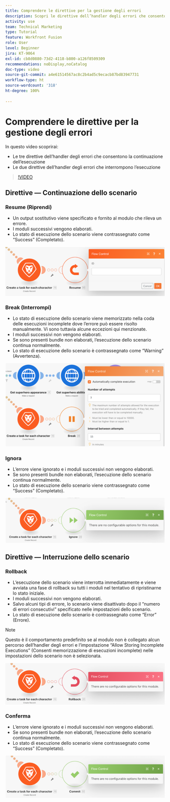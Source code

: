 ```yaml
---
title: Comprendere le direttive per la gestione degli errori
description: Scopri le direttive dell’handler degli errori che consentono la continuazione dell’esecuzione e quelle che la interrompono, in [!DNL Adobe Workfront Fusion].
activity: use
team: Technical Marketing
type: Tutorial
feature: Workfront Fusion
role: User
level: Beginner
jira: KT-9064
exl-id: cb8d0880-73d2-4118-b800-a126f8509309
recommendations: noDisplay,noCatalog
doc-type: video
source-git-commit: a4e61514567ac8c2b4ad5c9ecacb87bd83947731
workflow-type: ht
source-wordcount: '318'
ht-degree: 100%

---
```


# Comprendere le direttive per la gestione degli errori

In questo video scoprirai:

* Le tre direttive dell’handler degli errori che consentono la continuazione dell’esecuzione
* Le due direttive dell’handler degli errori che interrompono l’esecuzione

>[!VIDEO](https://video.tv.adobe.com/v/335305/?quality=12&learn=on)

## Direttive — Continuazione dello scenario

### Resume (Riprendi)

* Un output sostitutivo viene specificato e fornito al modulo che rileva un errore.
* I moduli successivi vengono elaborati.
* Lo stato di esecuzione dello scenario viene contrassegnato come “Success” (Completato).

![Immagine di una direttiva Resume (Riprendi)](assets/troubleshooting-and-error-handling-2.png)

### Break (Interrompi)

* Lo stato di esecuzione dello scenario viene memorizzato nella coda delle esecuzioni incomplete dove l’errore può essere risolto manualmente. Vi sono tuttavia alcune eccezioni qui menzionate.
* I moduli successivi non vengono elaborati.
* Se sono presenti bundle non elaborati, l’esecuzione dello scenario continua normalmente.
* Lo stato di esecuzione dello scenario è contrassegnato come “Warning” (Avvertenza).

![Immagine di una direttiva Break (Interrompi)](assets/troubleshooting-and-error-handling-3.png)

### Ignora

* L’errore viene ignorato e i moduli successivi non vengono elaborati.
* Se sono presenti bundle non elaborati, l’esecuzione dello scenario continua normalmente.
* Lo stato di esecuzione dello scenario viene contrassegnato come “Success” (Completato).

![Immagine di una direttiva Ignore (Ignora)](assets/troubleshooting-and-error-handling-4.png)

## Direttive — Interruzione dello scenario

### Rollback

* L’esecuzione dello scenario viene interrotta immediatamente e viene avviata una fase di rollback su tutti i moduli nel tentativo di ripristinarne lo stato iniziale.
* I moduli successivi non vengono elaborati.
* Salvo alcuni tipi di errore, lo scenario viene disattivato dopo il “numero di errori consecutivi” specificato nelle impostazioni dello scenario.
* Lo stato di esecuzione dello scenario è contrassegnato come “Error” (Errore).

>[!NOTE]
>
>Questo è il comportamento predefinito se al modulo non è collegato alcun percorso dell’handler degli errori e l’impostazione “Allow Storing Incomplete Executions” (Consenti memorizzazione di esecuzioni incomplete) nelle impostazioni dello scenario non è selezionata.

![Immagine di una direttiva di rollback](assets/troubleshooting-and-error-handling-5.png)

### Conferma

* L’errore viene ignorato e i moduli successivi non vengono elaborati.
* Se sono presenti bundle non elaborati, l’esecuzione dello scenario continua normalmente.
* Lo stato di esecuzione dello scenario viene contrassegnato come “Success” (Completato).

![Immagine di una direttiva Commit (Conferma)](assets/troubleshooting-and-error-handling-6.png)
